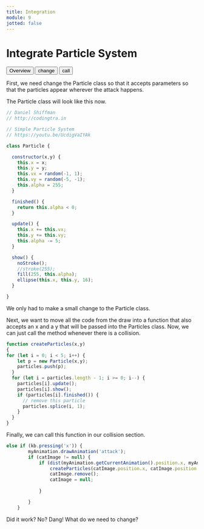 ```yaml
---
title: Integration
module: 9
jotted: false
---
```


# Integrate Particle System

<div class="tab">
  <button class="tablinks active" onclick="openTab(event, 'Overview')">Overview</button>
  <button class="tablinks" onclick="openTab(event, 'change')">change</button>
  <button class="tablinks" onclick="openTab(event, 'call')">call</button>
</div>

<div id="Overview" class="tabcontent" style="display:block"  >
<div class="tabhtml" markdown="1">

First, we need change the Particle class so that it accepts parameters so that the particles appear wherever the attack happens.

The Particle class will look like this now.

```js
// Daniel Shiffman
// http://codingtra.in

// Simple Particle System
// https://youtu.be/UcdigVaIYAk

class Particle {

  constructor(x,y) {
    this.x = x;
    this.y = y;
    this.vx = random(-1, 1);
    this.vy = random(-5, -1);
    this.alpha = 255;
  }

  finished() {
    return this.alpha < 0;
  }

  update() {
    this.x += this.vx;
    this.y += this.vy;
    this.alpha -= 5;
  }

  show() {
    noStroke();
    //stroke(255);
    fill(255, this.alpha);
    ellipse(this.x, this.y, 16);
  }

}

```

We only had to make a small change to the Particle class.

</div>
</div>

<div id="change" class="tabcontent">
<div class="tabhtml" markdown="1">

Next, we want to move all the code from the draw into a function that also accepts an x and a y that will be passed into the Particles class. Now, we can just call the method whenever there is a collision.

```js
function createParticles(x,y)
{
for (let i = 0; i < 5; i++) {
    let p = new Particle(x,y);
    particles.push(p);
  }
  for (let i = particles.length - 1; i >= 0; i--) {
    particles[i].update();
    particles[i].show();
    if (particles[i].finished()) {
      // remove this particle
      particles.splice(i, 1);
    }
  }
}

```

</div>
</div>

<div id="call" class="tabcontent">
<div class="tabhtml" markdown="1">

Finally, we can call this function in our collision section.

```js
else if (kb.pressing('x')) {
        myAnimation.drawAnimation('attack');
        if (catImage != null) {
            if (dist(myAnimation.getCurrentAnimation().position.x, myAnimation.getCurrentAnimation().position.y, catImage.position.x, catImage.position.y) < 200) {
                createParticles(catImage.position.x, catImage.position.y);
                catImage.remove();
                catImage = null;
               
            }

        }
    }
```

Did it work?  No? Dang!  What do we need to change?

</div>
</div>

